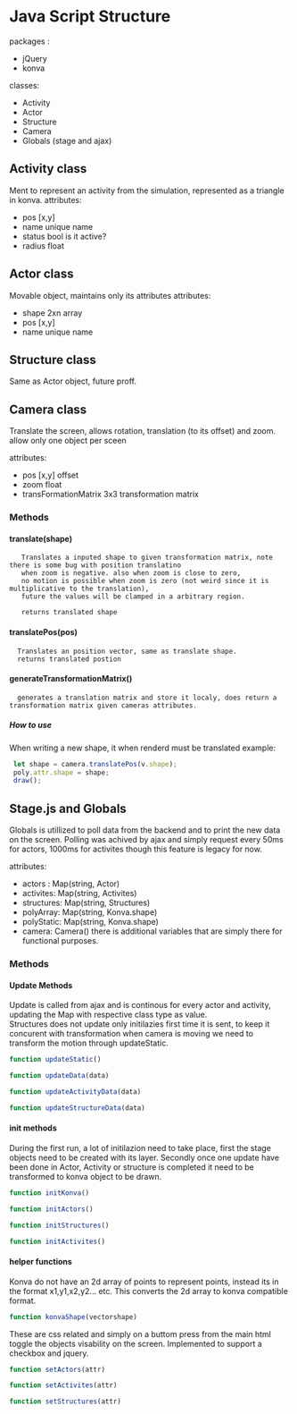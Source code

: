 # Java Script Structure
packages :
* jQuery
* konva

classes:
* Activity
* Actor
* Structure
* Camera
* Globals (stage and ajax)

## Activity class
Ment to represent an activity from the simulation, represented as a triangle in konva.
attributes: 
  * pos [x,y] 
  * name unique name
  * status bool is it active?
  * radius float

## Actor class
Movable object, maintains only its attributes
attributes:
  * shape 2xn array
  * pos [x,y]
  * name unique name

## Structure class
 Same as Actor object, future proff.
 
## Camera class
  Translate the screen, allows rotation, translation (to its offset) and zoom. allow only one object per sceen
  
 attributes: 
  * pos [x,y] offset
  * zoom float 
  * transFormationMatrix 3x3 transformation matrix
### Methods
#### translate(shape)
       Translates a inputed shape to given transformation matrix, note there is some bug with position translatino
       when zoom is negative. also when zoom is close to zero,
       no motion is possible when zoom is zero (not weird since it is multiplicative to the translation),
       future the values will be clamped in a arbitrary region.
       
       returns translated shape 
       
#### translatePos(pos)
      Translates an position vector, same as translate shape.
      returns translated postion

####  generateTransformationMatrix()
      generates a translation matrix and store it localy, does return a transformation matrix given cameras attributes.
 
##### How to use
When writing a new shape, it when renderd must be translated
example: 
```javascript
 let shape = camera.translatePos(v.shape);
 poly.attr.shape = shape;
 draw();
```
## Stage.js and Globals
Globals is utillized to poll data from the backend and to print the new data on the screen. Polling was achived by ajax and simply request every 50ms for actors, 1000ms for activites though this feature is legacy for now.

attributes:
* actors : Map(string, Actor)
* activites: Map(string, Activites)
* structures: Map(string, Structures)
* polyArray: Map(string, Konva.shape)
* polyStatic: Map(string, Konva.shape)
* camera: Camera()
there is additional variables that are simply there for functional purposes. 
### Methods
#### Update Methods
Update is called from ajax and is continous for every actor and activity, updating the Map with respective class type as value.  
Structures does not update only initilazies first time it is sent, to keep it concurent with transformation when camera is moving we need to transform the motion through updateStatic.
```javascript
function updateStatic()
```
```javascript
function updateData(data)
```
```javascript
function updateActivityData(data)
```
```javascript
function updateStructureData(data)
```
#### init methods
During the first run, a lot of initilazion need to take place, first the stage objects need to be created with its layer. Secondly once one update have been done in 
Actor, Activity or structure is completed it need to be transformed to konva object to be drawn.
```javascript
function initKonva()
```

```javascript
function initActors() 
```
```javascript
function initStructures()
```
```javascript
function initActivites()
```

#### helper functions
Konva do not have an 2d array of points to represent points, instead its in the format x1,y1,x2,y2... etc. This converts the 2d array to konva compatible format.
```javascript
function konvaShape(vectorshape)
```

These are css related and simply on a buttom press from the main html toggle the objects visability on the screen. Implemented to support a checkbox and jquery.

```javascript
function setActors(attr)
```


```javascript
function setActivites(attr)
```


```javascript
function setStructures(attr)
```

